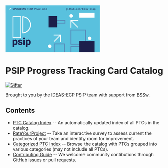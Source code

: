 
<img src="./assets/images/psip_logo.png" width="300">

# PSIP Progress Tracking Card Catalog

[![Gitter](https://badges.gitter.im/bssw-psip/community.svg)](https://gitter.im/bssw-psip/community?utm_source=badge&utm_medium=badge&utm_campaign=pr-badge)

Brought to you by the [IDEAS-ECP](https://ideas-productivity.org) PSIP team with support from [BSSw](https://bssw.io).

## Contents

- [PTC Catalog Index](catalog/README) -- An automatically updated index of all PTCs in the catalog.
- [RateYourProject](https://rateyourproject.org) -- Take an interactive survey to assess current the practices of your team and identify room for improvement.
- [Categorized PTC Index](pages/survey-ptcs.html) -- Browse the catalog with PTCs grouped into various categories (may not include all PTCs).
- [Contributing Guide](pages/CONTRIBUTING) -- We welcome community contibutions through GitHub issues or pull requests.
